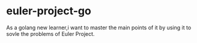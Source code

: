 # euler-project-go
As a golang new learner,i want to master the main points of  it by using it to sovle the problems of Euler Project.

